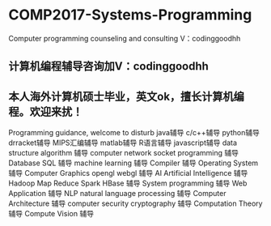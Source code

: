 # COMP2017-Systems-Programming
Computer programming counseling and consulting  V：codinggoodhh
## 计算机编程辅导咨询加V：codinggoodhh
## 本人海外计算机硕士毕业，英文ok，擅长计算机编程。欢迎来扰！

Programming guidance, welcome to disturb 
java辅导 c/c++辅导 python辅导 drracket辅导 MIPS汇编辅导 matlab辅导 R语言辅导 javascript辅导 data structure algorithm 辅导 computer network socket programming 辅导 Database SQL 辅导 machine learning 辅导 Compiler 辅导 Operating System 辅导 Computer Graphics opengl webgl 辅导 AI Artificial Intelligence 辅导 Hadoop Map Reduce Spark HBase 辅导 System programming 辅导 Web Application 辅导 NLP natural language processing 辅导 Computer Architecture 辅导 computer security cryptography 辅导 Computation Theory 辅导 Compute Vision 辅导
